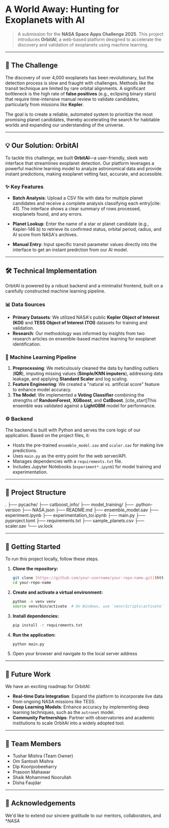 # A World Away: Hunting for Exoplanets with AI


> A submission for the **NASA Space Apps Challenge 2025**. This project introduces **OrbitAI**, a web-based platform designed to accelerate the discovery and validation of exoplanets using machine learning.

---

## 📜 The Challenge

The discovery of over 4,000 exoplanets has been revolutionary, but the detection process is slow and fraught with challenges. Methods like the transit technique are limited by rare orbital alignments. A significant bottleneck is the high rate of **false positives** (e.g., eclipsing binary stars) that require time-intensive manual review to validate candidates, particularly from missions like **Kepler**.

The goal is to create a reliable, automated system to prioritize the most promising planet candidates, thereby accelerating the search for habitable worlds and expanding our understanding of the universe.

---

## 💡 Our Solution: OrbitAI

To tackle this challenge, we built **OrbitAI**—a user-friendly, sleek web interface that streamlines exoplanet detection. Our platform leverages a powerful machine learning model to analyze astronomical data and provide instant predictions, making exoplanet vetting fast, accurate, and accessible.



### ✨ Key Features

-   **Batch Analysis**: Upload a CSV file with data for multiple planet candidates and receive a complete analysis classifying each entry[cite: 41]. The interface shows a clear summary of rows processed, exoplanets found, and any errors.
    
    
-   **Planet Lookup**: Enter the name of a star or planet candidate (e.g., Kepler-146 b) to retrieve its confirmed status, orbital period, radius, and AI score from NASA's archives.
-   **Manual Entry**: Input specific transit parameter values directly into the interface to get an instant prediction from our AI model.

---

## 🛠️ Technical Implementation

OrbitAI is powered by a robust backend and a minimalist frontend, built on a carefully constructed machine learning pipeline.

### 📊 Data Sources

-   **Primary Datasets**: We utilized NASA's public **Kepler Object of Interest (KOI)** and **TESS Object of Interest (TOI)** datasets for training and validation.
-   **Research**: Our methodology was informed by insights from two research articles on ensemble-based machine learning for exoplanet identification.

### 🤖 Machine Learning Pipeline

1.  **Preprocessing**: We meticulously cleaned the data by handling outliers (**IQR**), imputing missing values (**Simple/KNN imputers**), addressing data leakage, and applying **Standard Scaler** and log scaling.
2.  **Feature Engineering**: We created a "natural vs. artificial score" feature to enhance model accuracy.
3.  **The Model**: We implemented a **Voting Classifier** combining the strengths of **RandomForest**, **XGBoost**, and **CatBoost**. [cite_start]This ensemble was validated against a **LightGBM** model for performance.

### ⚙️ Backend

The backend is built with Python and serves the core logic of our application. Based on the project files, it:
-   Hosts the pre-trained `ensemble_model.sav` and `scaler.sav` for making live predictions.
-   Uses `main.py` as the entry point for the web server/API.
-   Manages dependencies with a `requirements.txt` file.
-   Includes Jupyter Notebooks (`experiment*.ipynb`) for model training and experimentation.

---

## 🌳 Project Structure

.
├── pycache/
├── catboost_info/
├── model_training/
├── .python-version
├── NASA.json
├── README.md
├── ensemble_model.sav
├── experiment.ipynb
├── experimentation_toi.ipynb
├── main.py
├── pyproject.toml
├── requirements.txt
├── sample_planets.csv
├── scaler.sav
└── uv.lock


---

## 🚀 Getting Started

To run this project locally, follow these steps.

1.  **Clone the repository:**
    ```sh
    git clone [https://github.com/your-username/your-repo-name.git](https://github.com/your-username/your-repo-name.git)
    cd your-repo-name
    ```
2.  **Create and activate a virtual environment:**
    ```sh
    python -m venv venv
    source venv/bin/activate  # On Windows, use `venv\Scripts\activate`
    ```
3.  **Install dependencies:**
    ```sh
    pip install -r requirements.txt
    ```
4.  **Run the application:**
    ```sh
    python main.py
    ```
5.  Open your browser and navigate to the local server address 
---

## 🔮 Future Work

We have an exciting roadmap for OrbitAI:

-   **Real-time Data Integration**: Expand the platform to incorporate live data from ongoing NASA missions like TESS.
-   **Deep Learning Models**: Enhance accuracy by implementing deep learning techniques, such as the `astronet` model.
-   **Community Partnerships**: Partner with observatories and academic institutions to scale OrbitAI into a widely adopted tool.

---

## 👥 Team Members

-   Tushar Mishra (Team Owner) 
-   Om Santosh Mishra 
-   Dip Koonjoobeeharry 
-   Prasoon Mahawar 
-   Shaik Mohammed Noorullah 
-   Disha Faujdar 

---

## 🙏 Acknowledgements

We'd like to extend our sincere gratitude to our mentors, collaborators, and **NASA*
